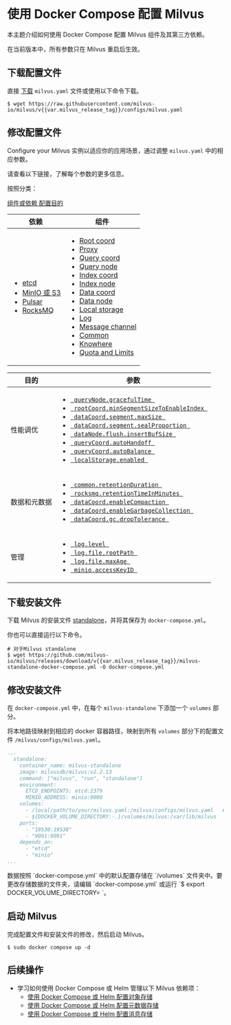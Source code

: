 


# 使用 Docker Compose 配置 Milvus

本主题介绍如何使用 Docker Compose 配置 Milvus 组件及其第三方依赖。

<div class="alert note">
在当前版本中，所有参数只在 Milvus 重启后生效。
</div>

## 下载配置文件

直接 [下载](https://raw.githubusercontent.com/milvus-io/milvus/v{{var.milvus_release_tag}}/configs/milvus.yaml) `milvus.yaml` 文件或使用以下命令下载。

```
$ wget https://raw.githubusercontent.com/milvus-io/milvus/v{{var.milvus_release_tag}}/configs/milvus.yaml
```

## 修改配置文件




Configure your Milvus 实例以适应你的应用场景，通过调整 `milvus.yaml` 中的相应参数。

请查看以下链接，了解每个参数的更多信息。

按照分类：

<div class="filter">
<a href="#component"> 组件或依赖 </a> <a href="#purpose"> 配置目的 </a> 

</div>

<div class="filter-component table-wrapper">

<table id="component">
<thead>
  <tr>
    <th> 依赖 </th>
    <th> 组件 </th>
  </tr>
</thead>
<tbody>
  <tr>
    <td>
        <ul>
            <li> <a href="configure_etcd.md"> etcd </a> </li>
            <li> <a href="configure_minio.md"> MinIO 或 S3 </a> </li>
            <li> <a href="configure_pulsar.md"> Pulsar </a> </li>
            <li> <a href="configure_rocksmq.md"> RocksMQ </a> </li>
        </ul>
    </td>
    <td>
        <ul>
            <li> <a href="configure_rootcoord.md"> Root coord </a> </li>
            <li> <a href="configure_proxy.md"> Proxy </a> </li>
            <li> <a href="configure_querycoord.md"> Query coord </a> </li>
            <li> <a href="configure_querynode.md"> Query node </a> </li>
            <li> <a href="configure_indexcoord.md"> Index coord </a> </li>
            <li> <a href="configure_indexnode.md"> Index node </a> </li>
            <li> <a href="configure_datacoord.md"> Data coord </a> </li>
            <li> <a href="configure_datanode.md"> Data node </a> </li>
            <li> <a href="configure_localstorage.md"> Local storage </a> </li>
            <li> <a href="configure_log.md"> Log </a> </li>
            <li> <a href="configure_messagechannel.md"> Message channel </a> </li>
            <li> <a href="configure_common.md"> Common </a> </li>
            <li> <a href="configure_knowhere.md"> Knowhere </a> </li>
            <li> <a href="configure_quota_limits.md"> Quota and Limits </a> </li>
        </ul>
    </td>
  </tr>
</tbody>
</table>

</div>

<div class="filter-purpose table-wrapper">

<table id="purpose">
<thead>
  <tr>
    <th> 目的 </th>
    <th> 参数 </th>
  </tr>
</thead>
<tbody>
  <tr>
    <td> 性能调优 </td>
    <td>
        <ul>
            <li> <a href="configure_querynode.md#queryNodegracefulTime"> <code> queryNode.gracefulTime </code> </a> </li>
            <li> <a href="configure_rootcoord.md#rootCoordminSegmentSizeToEnableIndex"> <code> rootCoord.minSegmentSizeToEnableIndex </code> </a> </li>
            <li> <a href="configure_datacoord.md#dataCoordsegmentmaxSize"> <code> dataCoord.segment.maxSize </code> </a> </li>
            <li> <a href="configure_datacoord.md#dataCoordsegmentsealProportion"> <code> dataCoord.segment.sealProportion </code> </a> </li>
            <li> <a href="configure_datanode.md#dataNodeflushinsertBufSize"> <code> dataNode.flush.insertBufSize </code> </a> </li>
            <li> <a href="configure_querycoord.md#queryCoordautoHandoff"> <code> queryCoord.autoHandoff </code> </a> </li>
            <li> <a href="configure_querycoord.md#queryCoordautoBalance"> <code> queryCoord.autoBalance </code> </a> </li>
            <li> <a href="configure_localstorage.md#localStorageenabled"> <code> localStorage.enabled </code> </a> </li>
        </ul>
    </td>
  </tr>
  <tr>
    <td> 数据和元数据 </td>
    <td>
        <ul>
            <li> <a href="configure_common.md#commonretentionDuration"> <code> common.retentionDuration </code> </a> </li>
            <li> <a href="configure_rocksmq.md#rocksmqretentionTimeInMinutes"> <code> rocksmq.retentionTimeInMinutes </code> </a> </li>
            <li> <a href="configure_datacoord.md#dataCoordenableCompaction"> <code> dataCoord.enableCompaction </code> </a> </li>
            <li> <a href="configure_datacoord.md#dataCoordenableGarbageCollection"> <code> dataCoord.enableGarbageCollection </code> </a> </li>
            <li> <a href="configure_datacoord.md#dataCoordgcdropTolerance"> <code> dataCoord.gc.dropTolerance </code> </a> </li>
        </ul>
    </td>
  </tr>
  <tr>
    <td> 管理 </td>
    <td>
        <ul>
            <li> <a href="configure_log.md#loglevel"> <code> log.level </code> </a> </li>
            <li> <a href="configure_log.md#logfilerootPath"> <code> log.file.rootPath </code> </a> </li>
            <li> <a href="configure_log.md#logfilemaxAge"> <code> log.file.maxAge </code> </a> </li>
            <li> <a href="configure_minio.md#minioaccessKeyID"> <code> minio.accessKeyID </code> </a> </li>
        </ul>
    </td>
  </tr>
</tbody>
</table>

</div>



## 下载安装文件

下载 Milvus 的安装文件 [standalone](https://github.com/milvus-io/milvus/releases/download/v{{var.milvus_release_tag}}/milvus-standalone-docker-compose.yml)，并将其保存为 `docker-compose.yml`。

你也可以直接运行以下命令。

```
# 对于Milvus standalone
$ wget https://github.com/milvus-io/milvus/releases/download/v{{var.milvus_release_tag}}/milvus-standalone-docker-compose.yml -O docker-compose.yml
```

## 修改安装文件

在 `docker-compose.yml` 中，在每个 `milvus-standalone` 下添加一个 `volumes` 部分。

将本地路径映射到相应的 docker 容器路径，映射到所有 `volumes` 部分下的配置文件 `/milvus/configs/milvus.yaml`。

```yaml
...
  standalone:
    container_name: milvus-standalone
    image: milvusdb/milvus:v2.2.13
    command: ["milvus", "run", "standalone"]
    environment:
      ETCD_ENDPOINTS: etcd:2379
      MINIO_ADDRESS: minio:9000
    volumes:
      - /local/path/to/your/milvus.yaml:/milvus/configs/milvus.yaml   # 将本地路径映射到容器路径
      - ${DOCKER_VOLUME_DIRECTORY:-.}/volumes/milvus:/var/lib/milvus
    ports:
      - "19530:19530"
      - "9091:9091"
    depends_on:
      - "etcd"
      - "minio"
...
```

<div class="alert note">
数据按照 `docker-compose.yml` 中的默认配置存储在 `/volumes` 文件夹中。要更改存储数据的文件夹，请编辑 `docker-compose.yml` 或运行 `$ export DOCKER_VOLUME_DIRECTORY= `。
</div>

## 启动 Milvus

完成配置文件和安装文件的修改，然后启动 Milvus。

```
$ sudo docker compose up -d
```

## 后续操作




- 学习如何使用 Docker Compose 或 Helm 管理以下 Milvus 依赖项：
  - [使用 Docker Compose 或 Helm 配置对象存储](/adminGuide/deploy_s3.md)
  - [使用 Docker Compose 或 Helm 配置元数据存储](/adminGuide/deploy_etcd.md)
  - [使用 Docker Compose 或 Helm 配置消息存储](/adminGuide/deploy_pulsar.md)



